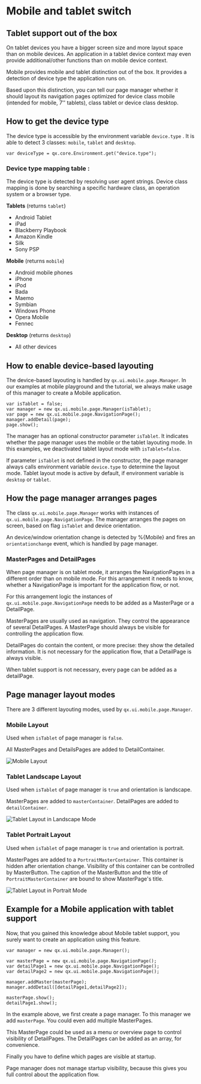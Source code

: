 # Mobile and tablet switch

## Tablet support out of the box

On tablet devices you have a bigger screen size and more layout space than on
mobile devices. An application in a tablet device context may even provide
additional/other functions than on mobile device context.

Mobile provides mobile and tablet distinction out of the box. It provides a
detection of device type the application runs on.

Based upon this distinction, you can tell our page manager whether it should
layout its navigation pages optimized for device class mobile (intended for
mobile, 7'' tablets), class tablet or device class desktop.

## How to get the device type

The device type is accessible by the environment variable `device.type` . It is
able to detect 3 classes: `mobile`, `tablet` and `desktop`.

```
var deviceType = qx.core.Environment.get("device.type");
```

### Device type mapping table :

The device type is detected by resolving user agent strings. Device class
mapping is done by searching a specific hardware class, an operation system or a
browser type.

**Tablets** (returns `tablet`)

- Android Tablet
- iPad
- Blackberry Playbook
- Amazon Kindle
- Silk
- Sony PSP

**Mobile** (returns `mobile`)

- Android mobile phones
- iPhone
- iPod
- Bada
- Maemo
- Symbian
- Windows Phone
- Opera Mobile
- Fennec

**Desktop** (returns `desktop`)

- All other devices

## How to enable device-based layouting

The device-based layouting is handled by `qx.ui.mobile.page.Manager`. In our
examples at mobile playground and the tutorial, we always make usage of this
manager to create a Mobile application.

```
var isTablet = false;
var manager = new qx.ui.mobile.page.Manager(isTablet);
var page = new qx.ui.mobile.page.NavigationPage();
manager.addDetail(page);
page.show();
```

The manager has an optional constructor parameter `isTablet`. It indicates
whether the page manager uses the mobile or the tablet layouting mode. In this
examples, we deactivated tablet layout mode with `isTablet=false`.

If parameter `isTablet` is not defined in the constructor, the page manager
always calls environment variable `device.type` to determine the layout mode.
Tablet layout mode is active by default, if environment variable is `desktop` or
`tablet`.

## How the page manager arranges pages

The class `qx.ui.mobile.page.Manager` works with instances of
`qx.ui.mobile.page.NavigationPage`. The manager arranges the pages on screen,
based on flag `isTablet` and device orientation.

An device/window orientation change is detected by %{Mobile} and fires an
`orientationchange` event, which is handled by page manager.

### MasterPages and DetailPages

When page manager is on tablet mode, it arranges the NavigationPages in a
different order than on mobile mode. For this arrangement it needs to know,
whether a NavigationPage is important for the application flow, or not.

For this arrangement logic the instances of `qx.ui.mobile.page.NavigationPage`
needs to be added as a MasterPage or a DetailPage.

MasterPages are usually used as navigation. They control the appearance of
several DetailPages. A MasterPage should always be visible for controlling the
application flow.

DetailPages do contain the content, or more precise: they show the detailed
information. It is not necessary for the application flow, that a DetailPage is
always visible.

When tablet support is not necessary, every page can be added as a detailPage.

## Page manager layout modes

There are 3 different layouting modes, used by `qx.ui.mobile.page.Manager`.

### Mobile Layout

Used when `isTablet` of page manager is `false`.

All MasterPages and DetailsPages are added to DetailContainer.

![Mobile Layout](mobileLayout1.png)

### Tablet Landscape Layout

Used when `isTablet` of page manager is `true` and orientation is landscape.

MasterPages are added to `masterContainer`. DetailPages are added to
`detailContainer`.

![Tablet Layout in Landscape Mode](tabletLayoutLandscape.png)

### Tablet Portrait Layout

Used when `isTablet` of page manager is `true` and orientation is portrait.

MasterPages are added to a `PortraitMasterContainer`. This container is hidden
after orientation change. Visibility of this container can be controlled by
MasterButton. The caption of the MasterButton and the title of
`PortraitMasterContainer` are bound to show MasterPage's title.

![Tablet Layout in Portrait Mode](tabletLayoutPortrait.png)

## Example for a Mobile application with tablet support

Now, that you gained this knowledge about Mobile tablet support, you surely want
to create an application using this feature.

```
var manager = new qx.ui.mobile.page.Manager();

var masterPage = new qx.ui.mobile.page.NavigationPage();
var detailPage1 = new qx.ui.mobile.page.NavigationPage();
var detailPage2 = new qx.ui.mobile.page.NavigationPage();

manager.addMaster(masterPage);
manager.addDetail([detailPage1,detailPage2]);

masterPage.show();
detailPage1.show();
```

In the example above, we first create a page manager. To this manager we add
`masterPage`. You could even add multiple MasterPages.

This MasterPage could be used as a menu or overview page to control visibility
of DetailPages. The DetailPages can be added as an array, for convenience.

Finally you have to define which pages are visible at startup.

Page manager does not manage startup visibility, because this gives you full
control about the application flow.
